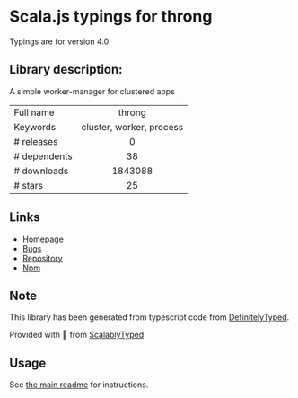 
# Scala.js typings for throng

Typings are for version 4.0

## Library description:
A simple worker-manager for clustered apps

|                    |                 |
| ------------------ | :-------------: |
| Full name          | throng |
| Keywords           | cluster, worker, process |
| # releases         | 0 |
| # dependents       | 38 |
| # downloads        | 1843088 |
| # stars            | 25 |

## Links
- [Homepage](https://github.com/hunterloftis/throng)
- [Bugs](https://github.com/hunterloftis/throng/issues)
- [Repository](https://github.com/hunterloftis/throng)
- [Npm](https://www.npmjs.com/package/throng)
    


## Note
This library has been generated from typescript code from [DefinitelyTyped](https://definitelytyped.org).

Provided with :purple_heart: from [ScalablyTyped](https://github.com/oyvindberg/ScalablyTyped)

## Usage
See [the main readme](../../readme.md) for instructions.


